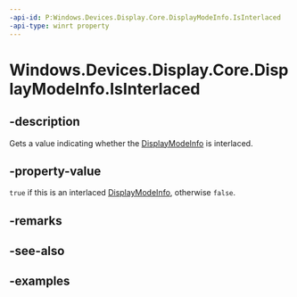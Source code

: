```yaml
---
-api-id: P:Windows.Devices.Display.Core.DisplayModeInfo.IsInterlaced
-api-type: winrt property
---
```


<!-- Property syntax.
public bool IsInterlaced { get; }
-->

# Windows.Devices.Display.Core.DisplayModeInfo.IsInterlaced

## -description
Gets a value indicating whether the [DisplayModeInfo](displaymodeinfo.md) is interlaced.

## -property-value
`true` if this is an interlaced [DisplayModeInfo](displaymodeinfo.md), otherwise `false`.

## -remarks

## -see-also

## -examples
